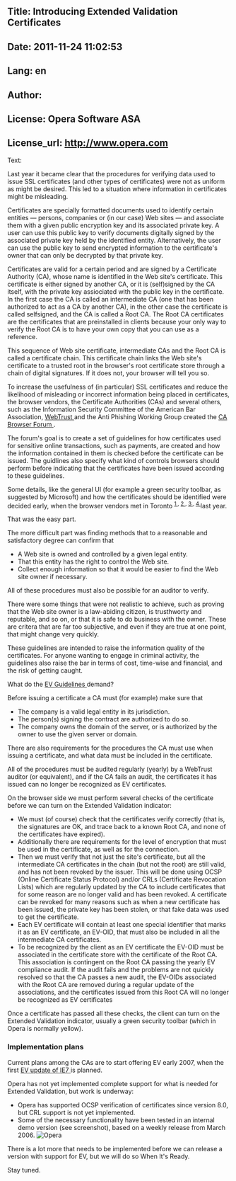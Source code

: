 Title: Introducing Extended Validation Certificates
----
Date: 2011-11-24 11:02:53
----
Lang: en
----
Author: 
----
License: Opera Software ASA
----
License_url: http://www.opera.com
----
Text:

<div id="content">
  <p> Last year it became clear that the procedures for verifying data used to issue SSL certificates (and other types of certificates) were not as uniform as might be desired. This led to a situation where information in certificates might be misleading. </p><p> Certificates are specially formatted documents used to identify certain entities — persons, companies or (in our case) Web sites — and associate them with a given public encryption key and its associated private key. A user can use this public key to verify documents digitally signed by the associated private key held by the identified entity. Alternatively, the user can use the public key to send encrypted information to the certificate&#39;s owner that can only be decrypted by that private key. </p><p> Certificates are valid for a certain period and are signed by a Certificate Authority (CA), whose name is identified in the Web site&#39;s certificate. This certificate is either signed by another CA, or it is (self)signed by the CA itself, with the private key assiociated with the public key in the certificate. In the first case the CA is called an intermediate CA (one that has been authorized to act as a CA by another CA), in the other case the certificate is called selfsigned, and the CA is called a Root CA. The Root CA certificates are the certificates that are preinstalled in clients because your only way to verify the Root CA is to have your own copy that you can use as a reference. </p><p> This sequence of Web site certificate, intermediate CAs and the Root CA is called a certificate chain. This certificate chain links the Web site&#39;s certificate to a trusted root in the browser&#39;s root certificate store through a chain of digital signatures. If it does not, your browser will tell you so. </p><p> To increase the usefulness of (in particular) SSL certificates and reduce the likelihood of misleading or incorrect information being placed in certificates, the browser vendors, the Certificate Authorities (CAs) and several others, such as the Information Security Committee of the American Bar Association, <a href="http://www.webtrust.org/"> WebTrust </a> and the Anti Phishing Working Group created the <a href="http://www.cabforum.org"> CA Browser Forum </a> . </p><p> The forum&#39;s goal is to create a set of guidelines for how certificates used for sensitive online transactions, such as payments, are created and how the information contained in them is checked before the certificate can be issued. The guidlines also specify what kind of controls browsers should perform before indicating that the certificates have been issued according to these guidelines. </p><p> Some details, like the general UI (for example a green security toolbar, as suggested by Microsoft) and how the certificates should be identified were decided early, when the browser vendors met in Toronto <sup> <a href="http://dot.kde.org/1132619164/"> 1 </a> , <a href="http://blogs.msdn.com/ie/archive/2005/11/21/495507.aspx"> 2 </a> , <a href="http://www.hecker.org/mozilla/ssl-ui"> 3 </a> , <a href="http://web.archive.org/web/20081014112932/http://www.opera.com/security/toronto/"> 4 </a> </sup> last year. </p><p> That was the easy part. </p><p> The more difficult part was finding methods that to a reasonable and satisfactory degree can confirm that <ul>
    <li> A Web site is owned and controlled by a given legal entity. </li><li> That this entity has the right to control the Web site. </li><li> Collect enough information so that it would be easier to find the Web site owner if necessary. </li></ul>
  </p><p> All of these procedures must also be possible for an auditor to verify. </p><p> There were some things that were not realistic to achieve, such as proving that the Web site owner is a law-abiding citizen, is trusthworty and reputable, and so on, or that it is safe to do business with the owner. These are critera that are far too subjective, and even if they are true at one point, that might change very quickly. </p><p> These guidelines are intended to raise the information quality of the certificates. For anyone wanting to engage in criminal activity, the guidelines also raise the bar in terms of cost, time-wise and financial, and the risk of getting caught. </p><p> What do the <a href="http://www.cabforum.org/"> EV Guidelines </a> demand? </p><p> Before issuing a certificate a CA must (for example) make sure that <ul>
    <li> The company is a valid legal entity in its jurisdiction. </li><li> The person(s) signing the contract are authorized to do so. </li><li> The company owns the domain of the server, or is authorized by the owner to use the given server or domain. </li></ul>
  </p><p> There are also requirements for the procedures the CA must use when issuing a certificate, and what data must be included in the certificate. </p><p> All of the procedures must be audited regularly (yearly) by a WebTrust auditor (or equivalent), and if the CA fails an audit, the certificates it has issued can no longer be recognized as EV certificates. </p><p> On the browser side we must perform several checks of the certificate before we can turn on the Extended Validation indicator: <ul>
    <li> We must (of course) check that the certificates verify correctly (that is, the signatures are OK, and trace back to a known Root CA, and none of the certificates have expired). </li><li> Additionally there are requirements for the level of encryption that must be used in the certificate, as well as for the connection. </li><li> Then we must verify that not just the site&#39;s certificate, but all the intermediate CA certificates in the chain (but not the root) are still valid, and has not been revoked by the issuer. This will be done using OCSP (Online Certificate Status Protocol) and/or CRLs (Certificate Revocation Lists) which are regularly updated by the CA to include certificates that for some reason are no longer valid and has been revoked. A certificate can be revoked for many reasons such as when a new certificate has been issued, the private key has been stolen, or that fake data was used to get the certificate. </li><li> Each EV certificate will contain at least one special identifier that marks it as an EV certificate, an EV-OID, that must also be included in all the intermediate CA certificates. </li><li> To be recognized by the client as an EV certificate the EV-OID must be associated in the certificate store with the certificate of the Root CA. This association is contingent on the Root CA passing the yearly EV compliance audit. If the audit fails and the problems are not quickly resolved so that the CA passes a new audit, the EV-OIDs associated with the Root CA are removed during a regular update of the associations, and the certificates issued from this Root CA will no longer be recognized as EV certificates </li></ul>
  </p><p> Once a certificate has passed all these checks, the client can turn on the Extended Validation indicator, usually a green security toolbar (which in Opera is normally yellow). <h3> Implementation plans </h3>
  </p><p> Current plans among the CAs are to start offering EV early 2007, when the first <a href="http://blogs.msdn.com/ie/archive/2006/11/07/improving-ssl-extended-validation-ev-ssl-certificates-coming-in-january.aspx"> EV update of IE7 </a> is planned. </p><p> Opera has not yet implemented complete support for what is needed for Extended Validation, but work is underway: <ul>
    <li> Opera has supported OCSP verification of certificates since version 8.0, but CRL support is not yet implemented. </li><li> Some of the necessary functionality have been tested in an internal demo version (see screenshot), based on a weekly release from March 2006. <img alt="Opera" src="http://forum-test.oslo.osa/kirby/content/articles/499-introducing-extended-validation-certificates/opera.gif" /></li></ul>
  </p><p> There is a lot more that needs to be implemented before we can release a version with support for EV, but we will do so When It&#39;s Ready. </p><p> Stay tuned. </p></div>


